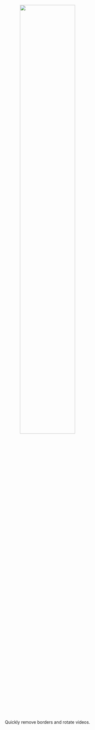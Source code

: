 <p align="center">
  <img src="https://github.com/henriksen-marcus/AspectFix/assets/89453098/757ca0ec-ec06-4762-83d1-de9d0ca08562" width="60%"/>
  <br>
  Quickly remove borders and rotate videos.
</p>

